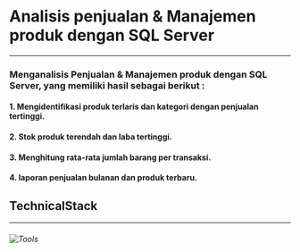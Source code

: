 # Analisis penjualan & Manajemen produk dengan SQL Server
------------------------
### Menganalisis Penjualan & Manajemen produk dengan SQL Server, yang memiliki hasil sebagai berikut :
#### 1. Mengidentifikasi produk terlaris dan kategori dengan penjualan tertinggi.
#### 2. Stok produk terendah dan laba tertinggi.
#### 3. Menghitung rata-rata jumlah barang per transaksi. 
#### 4. laporan penjualan bulanan dan produk terbaru.

## TechnicalStack 
------------------------
###### ![Tools](https://github.com/user-attachments/assets/141f2c39-b450-4145-a071-075738a32b1b)
